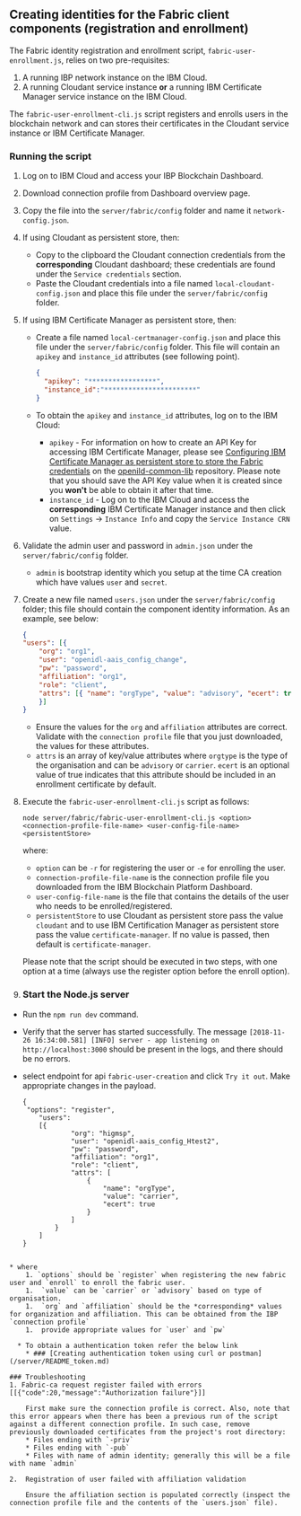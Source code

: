 ## Creating identities for the Fabric client components (registration and enrollment)
The Fabric identity registration and enrollment script, `fabric-user-enrollment.js`, relies on two pre-requisites:

1. A running IBP network instance on the IBM Cloud.
2. A running Cloudant service instance **or** a running IBM Certificate Manager service instance on the IBM Cloud.

The `fabric-user-enrollment-cli.js` script registers and enrolls users in the blockchain network and can stores their certificates in the Cloudant service instance or IBM Certificate Manager.

### Running the script
1. Log on to IBM Cloud and access your IBP Blockchain Dashboard.
2. Download connection profile from Dashboard overview page.
3. Copy the file into the `server/fabric/config` folder and name it `network-config.json`.
4. If using Cloudant as persistent store, then:
	* Copy to the clipboard the Cloudant connection credentials from the **corresponding** Cloudant dashboard; these credentials are found under the `Service credentials` section.
	* Paste the Cloudant credentials into a file named `local-cloudant-config.json` and place this file under the `server/fabric/config` folder.
	
5. If using IBM Certificate Manager as persistent store, then:
	* Create a file named `local-certmanager-config.json` and place this file under the `server/fabric/config` folder. This file will contain an `apikey` and `instance_id` attributes (see following point).

		```json
		{
		  "apikey": "*****************",
		  "instance_id":"***********************"
		}
		```

	* To obtain the `apikey` and `instance_id` attributes, log on to the IBM Cloud:
		
	  * `apikey` - For information on how to create an API Key for accessing IBM Certificate Manager, please see [Configuring IBM Certificate Manager as persistent store to store the Fabric credentials](https://git.ng.bluemix.net/openIDL/openidl-common-lib#configuring-ibm-certificate-manager-as-persistent-store-to-store-the-fabric-credentials) on the [openild-common-lib](https://git.ng.bluemix.net/openIDL/openidl-common-lib) repository. Please note that you should save the API Key value when it is created since you **won't** be able to obtain it after that time.	  
	  * `instance_id` - Log on to the IBM Cloud and access the **corresponding** IBM Certificate Manager instance and then click on `Settings` -> `Instance Info` and copy the `Service Instance CRN` value.

6. Validate the admin user and password in `admin.json` under the `server/fabric/config` folder.
	* `admin` is bootstrap identity which you setup at the time CA creation which have values `user` and `secret`.
	
6. Create a new file named `users.json` under the `server/fabric/config` folder; this file should contain the component identity information. As an example, see below:
	```json 	
	{
    "users": [{
        "org": "org1",
        "user": "openidl-aais_config_change",
        "pw": "password",
        "affiliation": "org1",
        "role": "client",
        "attrs": [{ "name": "orgType", "value": "advisory", "ecert": true }]
		}]
	}
	```
	* Ensure the values for the `org` and `affiliation` attributes are correct. Validate with the `connection profile` file that you just downloaded, the values for these attributes. 
	* `attrs` is an array of key/value attributes where `orgtype` is the type of the organisation and can be `advisory` or `carrier`. `ecert` is an optional value of true indicates that this attribute should be included in an enrollment certificate by default.
	

7. Execute the `fabric-user-enrollment-cli.js` script as follows:
	```script 	
	node server/fabric/fabric-user-enrollment-cli.js <option> <connection-profile-file-name> <user-config-file-name> <persistentStore>
	```
	where:
	* `option` can be `-r` for registering the user or `-e` for enrolling the user. 
	* `connection-profile-file-name` is the connection profile file you downloaded from the IBM Blockchain Platform Dashboard.
	* `user-config-file-name` is the file that contains the details of the user who needs to be enrolled/registered.
	* `persistentStore` to use Cloudant as persistent store pass the value `cloudant` and to use IBM Certification Manager as persistent store pass the value `certificate-manager`. If no value is passed, then default is `certificate-manager`.

	Please note that the script should be executed in two steps, with one option at a time (always use the register option before the enroll option).

8. ### Start the Node.js server
  * Run the `npm run dev` command.
  * Verify that the server has started successfully. The message `[2018-11-26 16:34:00.581] [INFO] server - app listening on http://localhost:3000` should be present in the logs, and there should be no errors.
  * select endpoint for api  `fabric-user-creation` and click `Try it out`. Make appropriate changes in the payload.
  
	```code 
	{
	 "options": "register",
	    "users": 
		[{
				"org": "higmsp",
				"user": "openidl-aais_config_Htest2",
				"pw": "password",
				"affiliation": "org1",
				"role": "client",
				"attrs": [
					{
						"name": "orgType",
						"value": "carrier",
						"ecert": true
					}
				]
			}
		]
	}
```
	
* where
	1. `options` should be `register` when registering the new fabric user and `enroll` to enroll the fabric user.
	1.  `value` can be `carrier` or `advisory` based on type of organisation.
	1.  `org` and `affiliation` should be the *corresponding* values for organization and affiliation. This can be obtained from the IBP `connection profile`
	1.  provide appropriate values for `user` and `pw`

  * To obtain a authentication token refer the below link
	* ### [Creating authentication token using curl or postman](/server/README_token.md)

### Troubleshooting
1. Fabric-ca request register failed with errors [[{"code":20,"message":"Authorization failure"}]]

	First make sure the connection profile is correct. Also, note that this error appears when there has been a previous run of the script against a different connection profile. In such case, remove previously downloaded certificates from the project's root directory:
   	* Files ending with `-priv`
   	* Files ending with `-pub`
   	* Files with name of admin identity; generally this will be a file with name `admin`

2.  Registration of user failed with affiliation validation

	Ensure the affiliation section is populated correctly (inspect the connection profile file and the contents of the `users.json` file).





